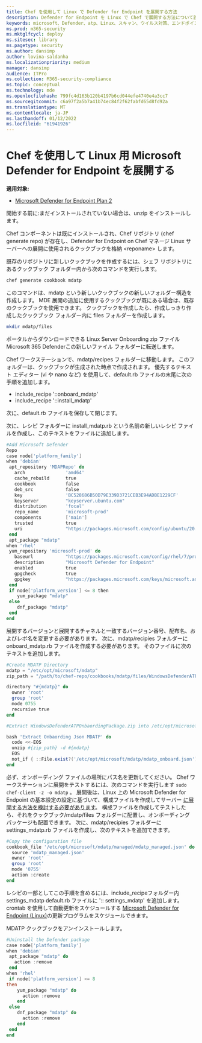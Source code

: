 ```yaml
---
title: Chef を使用して Linux で Defender for Endpoint を展開する方法
description: Defender for Endpoint を Linux で Chef で展開する方法について説明します。
keywords: microsoft、Defender、atp、Linux、スキャン、ウイルス対策、エンドポイント用 microsoft Defender (Linux)
ms.prod: m365-security
ms.mktglfcycl: deploy
ms.sitesec: library
ms.pagetype: security
ms.author: dansimp
author: lovina-saldanha
ms.localizationpriority: medium
manager: dansimp
audience: ITPro
ms.collection: M365-security-compliance
ms.topic: conceptual
ms.technology: mde
ms.openlocfilehash: 799fc4d163b120b4197b6cd044efe4740e4a3cc7
ms.sourcegitcommit: c6a97f2a5b7a41b74ec84f2f62fabfd65d8fd92a
ms.translationtype: MT
ms.contentlocale: ja-JP
ms.lasthandoff: 01/12/2022
ms.locfileid: "61941926"
---
```

# <a name="deploy-defender-for-endpoint-on-linux-with-chef"></a>Chef を使用して Linux 用 Microsoft Defender for Endpoint を展開する

**適用対象:**

- [Microsoft Defender for Endpoint Plan 2](https://go.microsoft.com/fwlink/p/?linkid=2154037)

開始する前に:まだインストールされていない場合は、unzip をインストールします。

Chef コンポーネントは既にインストールされ、Chef リポジトリ (chef generate repo) が存在し、Defender for Endpoint on Chef マネージ Linux サーバーへの展開に使用されるクックブックを格納 \<reponame\> します。

既存のリポジトリに新しいクックブックを作成するには、シェフ リポジトリにあるクックブック フォルダー内から次のコマンドを実行します。

```bash
chef generate cookbook mdatp
```

このコマンドは、mdatp という新しいクックブックの新しいフォルダー構造を作成します。 MDE 展開の追加に使用するクックブックが既にある場合は、既存のクックブックを使用できます。
クックブックを作成したら、作成しっきり作成したクックブック フォルダー内に files フォルダーを作成します。

```bash
mkdir mdatp/files
```

ポータルからダウンロードできる Linux Server Onboarding zip ファイルMicrosoft 365 Defenderこの新しいファイル フォルダーに転送します。

Chef ワークステーションで、mdatp/recipes フォルダーに移動します。 このフォルダーは、クックブックが生成された時点で作成されます。 優先するテキスト エディター (vi や nano など) を使用して、default.rb ファイルの末尾に次の手順を追加します。

- include_recipe '::onboard_mdatp'
- include_recipe '::install_mdatp'

次に、default.rb ファイルを保存して閉じます。

次に、レシピ フォルダーに install_mdatp.rb という名前の新しいレシピ ファイルを作成し、このテキストをファイルに追加します。

```powershell
#Add Microsoft Defender
Repo
case node['platform_family']
when 'debian'
 apt_repository 'MDAPRepo' do
   arch               'amd64'
   cache_rebuild      true
   cookbook           false
   deb_src            false
   key                'BC528686B50D79E339D3721CEB3E94ADBE1229CF'
   keyserver          "keyserver.ubuntu.com"
   distribution       'focal'
   repo_name          'microsoft-prod'
   components         ['main']
   trusted            true
   uri                "https://packages.microsoft.com/config/ubuntu/20.04/prod"
 end
 apt_package "mdatp"
when 'rhel'
 yum_repository 'microsoft-prod' do
   baseurl            "https://packages.microsoft.com/config/rhel/7/prod/"
   description        "Microsoft Defender for Endpoint"
   enabled            true
   gpgcheck           true
   gpgkey             "https://packages.microsoft.com/keys/microsoft.asc"
 end
 if node['platform_version'] <= 8 then
    yum_package "mdatp"
 else
    dnf_package "mdatp"
 end
end
```

展開するバージョンと展開するチャネルと一致するバージョン番号、配布名、およびレポ名を変更する必要があります。
次に、mdatp/recipies フォルダーに onboard_mdatp.rb ファイルを作成する必要があります。 そのファイルに次のテキストを追加します。

```powershell
#Create MDATP Directory
mdatp = "/etc/opt/microsoft/mdatp"
zip_path = "/path/to/chef-repo/cookbooks/mdatp/files/WindowsDefenderATPOnboardingPackage.zip"

directory "#{mdatp}" do
  owner 'root'
  group 'root'
  mode 0755
  recursive true
end

#Extract WindowsDefenderATPOnbaordingPackage.zip into /etc/opt/microsoft/mdatp

bash 'Extract Onbaording Json MDATP' do
  code <<-EOS
  unzip #{zip_path} -d #{mdatp}
  EOS
  not_if { ::File.exist?('/etc/opt/microsoft/mdatp/mdatp_onboard.json') }
end
```

必ず、オンボーディング ファイルの場所にパス名を更新してください。
Chef ワークステーションに展開をテストするには、次のコマンドを実行します ``sudo chef-client -z -o mdatp`` 。
展開後は、Linux 上の Microsoft Defender for Endpoint の基本設定の設定に基づいて、構成ファイルを作成してサーバー [に展開する方法を検討する必要があります](/linux-preferences.md)。
構成ファイルを作成してテストしたら、それをクックブック/mdatp/files フォルダーに配置し、オンボーディング パッケージも配置できます。 次に、mdatp/recipies フォルダーに settings_mdatp.rb ファイルを作成し、次のテキストを追加できます。

```powershell
#Copy the configuration file
cookbook_file '/etc/opt/microsoft/mdatp/managed/mdatp_managed.json' do
  source 'mdatp_managed.json'
  owner 'root'
  group 'root'
  mode '0755'
  action :create
end
```

レシピの一部としてこの手順を含めるには、include_recipeフォルダー内settings_mdatp default.rb ファイルに ':: settings_mdatp' を追加します。
crontab を使用して自動更新をスケジュールする [Microsoft Defender for Endpoint (Linux)](linux-update-MDE-Linux.md)の更新プログラムをスケジュールできます。

MDATP クックブックをアンインストールします。

```powershell
#Uninstall the Defender package
case node['platform_family']
when 'debian'
 apt_package "mdatp" do
   action :remove
 end
when 'rhel'
 if node['platform_version'] <= 8
then
    yum_package "mdatp" do
      action :remove
    end
 else
    dnf_package "mdatp" do
      action :remove
    end
 end
end
```
